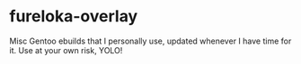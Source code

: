 # fureloka-overlay

Misc Gentoo ebuilds that I personally use, updated whenever I have time for it.
Use at your own risk, YOLO!
